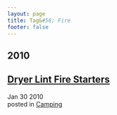 ```yaml
---
layout: page
title: Tag&#58; Fire
footer: false
---
```


<div id="blog-archives" class="category">
<h2>2010</h2>

<article>
<h1><a href="/2010/01/30/dryer-lint-fire-starters/index.html">Dryer Lint Fire Starters</a></h1>
<time datetime="2010-01-30T00:00:00-06:00" pubdate><span class='month'>Jan</span> <span class='day'>30</span> <span class='year'>2010</span></time>
<footer>
<span class="categories">posted in 
<a href='/categories/camping/'>Camping</a></span>
</footer>
</article>
</div>
